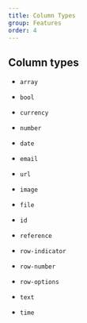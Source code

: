 ```yaml
---
title: Column Types
group: Features
order: 4
---
```


## Column types

* `array`

* `bool`

* `currency`
* `number`

* `date`

* `email`
* `url`

* `image`
* `file`

* `id`

* `reference`

* `row-indicator`
* `row-number`

* `row-options`

* `text`

* `time`

